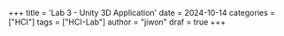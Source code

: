 +++
title = 'Lab 3 - Unity 3D Application'
date = 2024-10-14
categories = ["HCI"]
tags = ["HCI-Lab"]
author = "jiwon"
draf = true
+++

